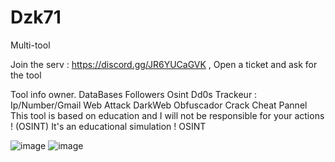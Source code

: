 # Dzk71
Multi-tool

Join the serv : https://discord.gg/JR6YUCaGVK , Open a ticket and ask for the tool

Tool info owner.
DataBases
Followers
Osint
Dd0s
Trackeur : Ip/Number/Gmail
Web Attack
DarkWeb
Obfuscador
Crack
Cheat
Pannel
This tool is based on education and I will not be responsible for your actions ! (OSINT)
It's an educational simulation ! OSINT

![image](https://github.com/user-attachments/assets/6a7b0699-d673-4996-8e34-ee1ea6ca1304)
![image](https://github.com/user-attachments/assets/b429fa74-9a4e-47cb-a349-5ae5bcfd0476)





